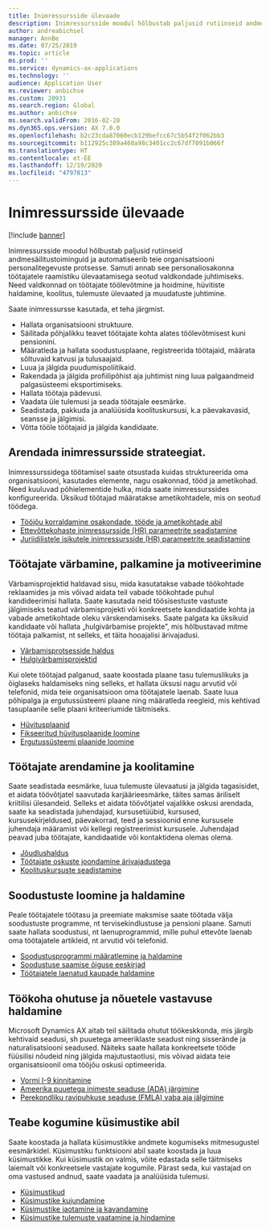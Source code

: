 ```yaml
---
title: Inimressursside ülevaade
description: Inimressursside moodul hõlbustab paljusid rutiinseid andmesäilitustoiminguid ja automatiseerib teie organisatsiooni personalitegevuste protsesse. Samuti annab see personaliosakonna töötajatele raamistiku ülevaatamisega seotud valdkondade juhtimiseks. Need valdkonnad on töötajate töölevõtmine ja hoidmine, hüvitiste haldamine, koolitus, tulemuste ülevaated ja muudatuste juhtimine.
author: andreabichsel
manager: AnnBe
ms.date: 07/25/2019
ms.topic: article
ms.prod: ''
ms.service: dynamics-ax-applications
ms.technology: ''
audience: Application User
ms.reviewer: anbichse
ms.custom: 20931
ms.search.region: Global
ms.author: anbichse
ms.search.validFrom: 2016-02-28
ms.dyn365.ops.version: AX 7.0.0
ms.openlocfilehash: b2c23cda87060ecb129befcc67c5b54f2f062bb3
ms.sourcegitcommit: b112925c389a460a98c3401cc2c67df7091b066f
ms.translationtype: HT
ms.contentlocale: et-EE
ms.lasthandoff: 12/19/2020
ms.locfileid: "4797813"
---
```

# <a name="human-resources-overview"></a>Inimressursside ülevaade

[!include [banner](../includes/banner.md)]

Inimressursside moodul hõlbustab paljusid rutiinseid andmesäilitustoiminguid ja automatiseerib teie organisatsiooni personalitegevuste protsesse. Samuti annab see personaliosakonna töötajatele raamistiku ülevaatamisega seotud valdkondade juhtimiseks. Need valdkonnad on töötajate töölevõtmine ja hoidmine, hüvitiste haldamine, koolitus, tulemuste ülevaated ja muudatuste juhtimine.

Saate inimressursse kasutada, et teha järgmist.

+ Hallata organisatsiooni struktuure.
+ Säilitada põhjalikku teavet töötajate kohta alates töölevõtmisest kuni pensionini.
+ Määratleda ja hallata soodustusplaane, registreerida töötajaid, määrata sõltuvaid katvusi ja tulusaajaid.
+ Luua ja jälgida puudumispoliitikaid.
+ Rakendada ja jälgida profiilipõhist aja juhtimist ning luua palgaandmeid palgasüsteemi eksportimiseks.
+ Hallata töötaja pädevusi.
+ Vaadata üle tulemusi ja seada töötajale eesmärke.
+ Seadistada, pakkuda ja analüüsida koolituskursusi, k.a päevakavasid, seansse ja jälgimisi.
+ Võtta tööle töötajaid ja jälgida kandidaate.

## <a name="develop-a-human-resources-strategy"></a>Arendada inimressursside strateegiat.

Inimressurssidega töötamisel saate otsustada kuidas struktureerida oma organisatsiooni, kasutades elemente, nagu osakonnad, tööd ja ametikohad. Need kuuluvad põhielementide hulka, mida saate inimressurssides konfigureerida. Üksikud töötajad määratakse ametikohtadele, mis on seotud töödega.

- [Tööjõu korraldamine osakondade, tööde ja ametikohtade abil](../../../talent/departments-jobs-positions.md)
- [Ettevõttekohaste inimressursside (HR) parameetrite seadistamine](../../../talent/set-up-company-specific-hr-parameters.md)
- [Juriidilistele isikutele inimressursside (HR) parameetrite seadistamine](../../../talent/set-up-hr-parameters-across-legal-entities.md)

## <a name="recruit-hire-and-motivate-employees"></a>Töötajate värbamine, palkamine ja motiveerimine

Värbamisprojektid haldavad sisu, mida kasutatakse vabade töökohtade reklaamides ja mis võivad aidata teil vabade töökohtade puhul kandideerimisi hallata. Saate kasutada neid töösisestuste vastuste jälgimiseks teatud värbamisprojekti või konkreetsete kandidaatide kohta ja vabade ametikohtade oleku värskendamiseks. Saate palgata ka üksikuid kandidaate või hallata „hulgivärbamise projekte”, mis hõlbustavad mitme töötaja palkamist, nt selleks, et täita hooajalisi ärivajadusi.

- [Värbamisprotsesside haldus](manage-recruiting-process.md)
- [Hulgivärbamisprojektid](mass-hire-projects.md) 

Kui olete töötajad palganud, saate koostada plaane tasu tulemuslikuks ja õiglaseks haldamiseks ning selleks, et hallata üksusi nagu arvutid või telefonid, mida teie organisatsioon oma töötajatele laenab. Saate luua põhipalga ja ergutussüsteemi plaane ning määratleda reegleid, mis kehtivad tasuplaanile selle plaani kriteeriumide täitmiseks.

- [Hüvitusplaanid](../../../talent/compensation-plans.md)
- [Fikseeritud hüvitusplaanide loomine](../../../talent/create-fixed-compensation-plans.md)
- [Ergutussüsteemi plaanide loomine](../../../talent/create-variable-compensation-plans.md)

## <a name="develop-and-train-employees"></a>Töötajate arendamine ja koolitamine

Saate seadistada eesmärke, luua tulemuste ülevaatusi ja jälgida tagasisidet, et aidata töövõtjatel saavutada karjäärieesmärke, täites samas äriliselt kriitilisi ülesandeid. Selleks et aidata töövõtjatel vajalikke oskusi arendada, saate ka seadistada juhendajad, kursusetüübid, kursused, kursusekirjeldused, päevakorrad, teed ja sessioonid enne kursusele juhendaja määramist või kellegi registreerimist kursusele. Juhendajad peavad juba töötajate, kandidaatide või kontaktidena olemas olema.

- [Jõudlushaldus](../../../talent/performance-management-overview.md)
- [Töötajate oskuste joondamine ärivajadustega](../../../talent/skills.md)
- [Koolituskursuste seadistamine](../../../talent/courses.md)

## <a name="create-and-maintain-benefits"></a>Soodustuste loomine ja haldamine

Peale töötajatele töötasu ja preemiate maksmise saate töötada välja soodustuste programme, nt tervisekindlustuse ja pensioni plaane. Samuti saate hallata soodustusi, nt laenuprogrammid, mille puhul ettevõte laenab oma töötajatele artikleid, nt arvutid või telefonid.

- [Soodustusprogrammi määratlemine ja haldamine](../../../talent/manage-benefit-program.md)
- [Soodustuse saamise õiguse eeskirjad](../../../talent/benefit-eligibility-policies.md)
- [Töötajatele laenatud kaupade haldamine](../../../talent/loan-items.md)

## <a name="maintain-workplace-safety-and-compliance"></a>Töökoha ohutuse ja nõuetele vastavuse haldamine

Microsoft Dynamics AX aitab teil säilitada ohutut töökeskkonda, mis järgib kehtivaid seadusi, sh puuetega ameeriklaste seadust ning sisserände ja naturalisatsiooni seadused. Näiteks saate hallata konkreetsete tööde füüsilisi nõudeid ning jälgida majutustaotlusi, mis võivad aidata teie organisatsioonil oma tööjõu oskusi optimeerida.

- [Vormi I-9 kinnitamine](localizations/noam-usa-form-i-9-verification.md)
- [Ameerika puuetega inimeste seaduse (ADA) järgimine](localizations/noam-usa-comply-ada.md)
- [Perekondliku ravipuhkuse seaduse (FMLA) vaba aja jälgimine](localizations/noam-usa-track-time-for-fmla.md)

## <a name="gather-information-using-questionnaires"></a>Teabe kogumine küsimustike abil

Saate koostada ja hallata küsimustikke andmete kogumiseks mitmesugustel eesmärkidel. Küsimustiku funktsiooni abil saate koostada ja luua küsimustikke. Kui küsimustik on valmis, võite edastada selle täitmiseks laiemalt või konkreetsele vastajate kogumile. Pärast seda, kui vastajad on oma vastused andnud, saate vaadata ja analüüsida tulemusi.

- [Küsimustikud](../../../talent/questionnaires.md)
- [Küsimustike kujundamine](../../../talent/design-questionnaires.md)
- [Küsimustike jaotamine ja kavandamine](../../../talent/distribute-questionnaires.md)
- [Küsimustike tulemuste vaatamine ja hindamine](../../../talent/evaluate-questionnaire-results.md)

